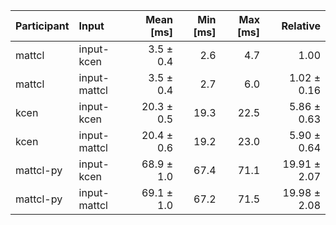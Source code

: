 | Participant | Input | Mean [ms] | Min [ms] | Max [ms] | Relative |
|:---|:---|---:|---:|---:|---:|
| mattcl | input-kcen | 3.5 ± 0.4 | 2.6 | 4.7 | 1.00 |
| mattcl | input-mattcl | 3.5 ± 0.4 | 2.7 | 6.0 | 1.02 ± 0.16 |
| kcen | input-kcen | 20.3 ± 0.5 | 19.3 | 22.5 | 5.86 ± 0.63 |
| kcen | input-mattcl | 20.4 ± 0.6 | 19.2 | 23.0 | 5.90 ± 0.64 |
| mattcl-py | input-kcen | 68.9 ± 1.0 | 67.4 | 71.1 | 19.91 ± 2.07 |
| mattcl-py | input-mattcl | 69.1 ± 1.0 | 67.2 | 71.5 | 19.98 ± 2.08 |
